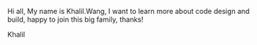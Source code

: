 Hi all,
    My name is Khalil.Wang, I want to learn more about code design and build, happy to join this big family, thanks!

Khalil